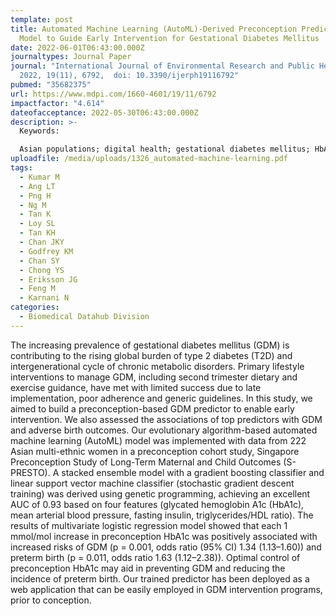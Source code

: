 ```yaml
---
template: post
title: Automated Machine Learning (AutoML)-Derived Preconception Predictive Risk
  Model to Guide Early Intervention for Gestational Diabetes Mellitus
date: 2022-06-01T06:43:00.000Z
journaltypes: Journal Paper
journal: "International Journal of Environmental Research and Public Health,
  2022, 19(11), 6792,  doi: 10.3390/ijerph19116792"
pubmed: "35682375"
url: https://www.mdpi.com/1660-4601/19/11/6792
impactfactor: "4.614"
dateofacceptance: 2022-05-30T06:43:00.000Z
description: >-
  Keywords:

  Asian populations; digital health; gestational diabetes mellitus; HbA1c; machine learning; preconception care; prediction; preterm birth; public health; risk factors
uploadfile: /media/uploads/1326_automated-machine-learning.pdf
tags:
  - Kumar M
  - Ang LT
  - Png H
  - Ng M
  - Tan K
  - Loy SL
  - Tan KH
  - Chan JKY
  - Godfrey KM
  - Chan SY
  - Chong YS
  - Eriksson JG
  - Feng M
  - Karnani N
categories:
  - Biomedical Datahub Division
---
```

<!--StartFragment-->

The increasing prevalence of gestational diabetes mellitus (GDM) is contributing to the rising global burden of type 2 diabetes (T2D) and intergenerational cycle of chronic metabolic disorders. Primary lifestyle interventions to manage GDM, including second trimester dietary and exercise guidance, have met with limited success due to late implementation, poor adherence and generic guidelines. In this study, we aimed to build a preconception-based GDM predictor to enable early intervention. We also assessed the associations of top predictors with GDM and adverse birth outcomes. Our evolutionary algorithm-based automated machine learning (AutoML) model was implemented with data from 222 Asian multi-ethnic women in a preconception cohort study, Singapore Preconception Study of Long-Term Maternal and Child Outcomes (S-PRESTO). A stacked ensemble model with a gradient boosting classifier and linear support vector machine classifier (stochastic gradient descent training) was derived using genetic programming, achieving an excellent AUC of 0.93 based on four features (glycated hemoglobin A1c (HbA1c), mean arterial blood pressure, fasting insulin, triglycerides/HDL ratio). The results of multivariate logistic regression model showed that each 1 mmol/mol increase in preconception HbA1c was positively associated with increased risks of GDM (p = 0.001, odds ratio (95% CI) 1.34 (1.13–1.60)) and preterm birth (p = 0.011, odds ratio 1.63 (1.12–2.38)). Optimal control of preconception HbA1c may aid in preventing GDM and reducing the incidence of preterm birth. Our trained predictor has been deployed as a web application that can be easily employed in GDM intervention programs, prior to conception.

<!--EndFragment-->